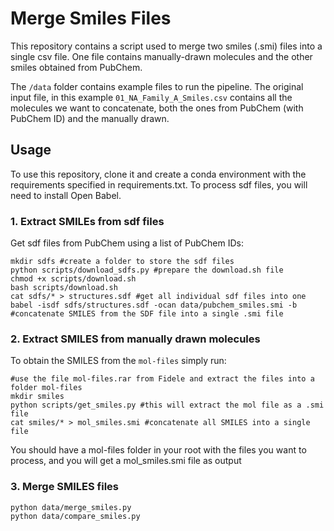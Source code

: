 # Merge Smiles Files

This repository contains a script used to merge two smiles (.smi) files into a single csv file. One file contains manually-drawn molecules and the other smiles obtained from PubChem.

The `/data` folder contains example files to run the pipeline.
The original input file, in this example `01_NA_Family_A_Smiles.csv` contains all the molecules we want to concatenate, both the ones from PubChem (with PubChem ID) and the manually drawn.

## Usage
To use this repository, clone it and create a conda environment with the requirements specified in requirements.txt. To process sdf files, you will need to install Open Babel.

### 1. Extract SMILEs from sdf files 
Get sdf files from PubChem using a list of PubChem IDs:
```
mkdir sdfs #create a folder to store the sdf files
python scripts/download_sdfs.py #prepare the download.sh file
chmod +x scripts/download.sh 
bash scripts/download.sh 
cat sdfs/* > structures.sdf #get all individual sdf files into one
babel -isdf sdfs/structures.sdf -ocan data/pubchem_smiles.smi -b #concatenate SMILES from the SDF file into a single .smi file
```

### 2. Extract SMILES from manually drawn molecules
To obtain the SMILES from the `mol-files` simply run:

```
#use the file mol-files.rar from Fidele and extract the files into a folder mol-files
mkdir smiles
python scripts/get_smiles.py #this will extract the mol file as a .smi file
cat smiles/* > mol_smiles.smi #concatenate all SMILES into a single file
```
You should have a mol-files folder in your root with the files you want to process, and you will get a mol_smiles.smi file as output

### 3. Merge SMILES files

```
python data/merge_smiles.py 
python data/compare_smiles.py
```